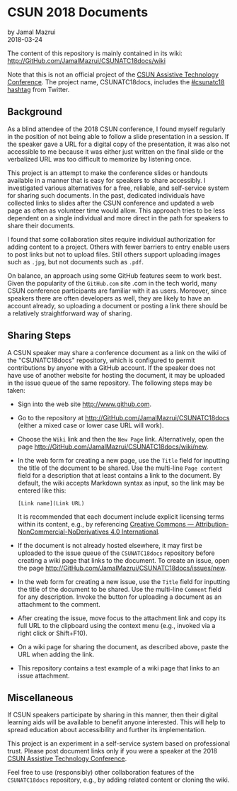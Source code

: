﻿# CSUN 2018 Documents

by Jamal Mazrui\
2018-03-24

The content of this repository is mainly contained in its wiki:\
<http://GitHub.com/JamalMazrui/CSUNATC18docs/wiki>

Note that this is not an official project of the [CSUN Assistive Technology Conference](http://www.csunconference.org).  The project name, CSUNATC18docs, includes the [#csunatc18 hashtag](https://twitter.com/hashtag/csunatc18) from Twitter.

## Background

As a blind attendee of the 2018 CSUN conference, I found myself regularly in the position of not being able to follow a slide presentation in a session.  If the speaker gave a URL for a digital copy of the presentation, it was also not accessible to me because it was either just written on the final slide or the verbalized URL was too difficult to memorize by listening once.

This project is an attempt to make the conference slides or handouts available in a manner that is easy for speakers to share accessibly.  I investigated various alternatives for a free, reliable, and self-service system for sharing such documents.  In the past, dedicated individuals have collected links to slides after the CSUN conference and updated a web page as often as volunteer time would allow.  This approach tries to be less dependent on a single individual and more direct in the path for speakers to share their documents.

I found that some collaboration sites require individual authorization for adding content to a project.  Others with fewer barriers to entry enable users to post links but not to upload files.  Still others support uploading images such as `.jpg`, but not documents such as `.pdf`.

On balance, an approach using some GitHub features seem to work best.  Given the popularity of the `GitHub.com` site .com in the tech world, many CSUN conference participants are familiar with it as users.  Moreover, since speakers there are often developers as well, they are likely to have an account already, so uploading a document or posting a link there should be a relatively straightforward way of sharing.

## Sharing Steps

A CSUN speaker may share a conference document as a link on the wiki of the "CSUNATC18docs" repository, which is configured to permit contributions by anyone with a GitHub account.  If the speaker does not have use of another website for hosting the document, it may be uploaded in the issue queue of the same repository.  The following steps may be taken:

- Sign into the web site <http://www.github.com>.

- Go to the repository at <http://GitHub.com/JamalMazrui/CSUNATC18docs> (either a mixed case or lower case URL will work).

- Choose the `Wiki` link and then the `New Page` link.  Alternatively, open the page <http://GitHub.com/JamalMazrui/CSUNATC18docs/wiki/new>.

- In the web form for creating a new page, use the `Title` field for inputting the title of the document to be shared.  Use the multi-line `Page content` field for a description that at least contains a link to the document.  By default, the wiki accepts Markdown syntax as input, so the link may be entered like this:

  `[Link name](Link URL)`

  It is recommended that each document include explicit licensing terms within its content, e.g., by referencing [Creative Commons — Attribution-NonCommercial-NoDerivatives 4.0 International](https://creativecommons.org/licenses/by-nc-nd/4.0/).

- If the document is not already hosted elsewhere, it may first be uploaded to the issue queue of the `CSUNATC18docs` repository before creating a wiki page that links to the document.  To create an issue, open the page <http://GitHub.com/JamalMazrui/CSUNATC18docs/issues/new>.

- In the web form for creating a new issue, use the `Title` field for inputting the title of the document to be shared.  Use the multi-line `Comment` field for any description.  Invoke the button for uploading a document as an attachment to the comment.

- After creating the issue, move focus to the attachment link and copy its full URL to the clipboard using the context menu (e.g., invoked via a right click or Shift+F10).

- On a wiki page for sharing the document, as described above, paste the URL when adding the link.

- This repository contains a test example of a wiki page that links to an issue attachment.

## Miscellaneous

If CSUN speakers participate by sharing in this manner, then their digital learning aids will be available to benefit anyone interested.  This will help to spread education about accessibility and further its implementation.

This project is an experiment in a self-service system based on professional trust.  Please post document links only if you were a speaker at the 2018 [CSUN Assistive Technology Conference](http://csunconference.org).

Feel free to use (responsibly) other collaboration features of the `CSUNATC18docs` repository, e.g., by adding related content or cloning the wiki.
